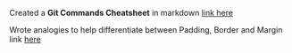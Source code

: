 Created a **Git Commands Cheatsheet** in markdown [link here](Day4/GitCheatSheet.md)

Wrote analogies to help differentiate between Padding, Border and Margin link [here](PaddingAndMargin.md)